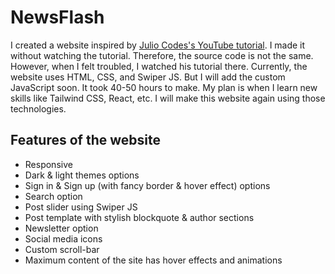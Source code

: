 # NewsFlash
I created a website inspired by [Julio Codes's YouTube tutorial](https://youtu.be/Aj7HLsJenVg?si=4_07N8U5rpBuE28g). I made it without watching the tutorial. Therefore, the source code is not the same. However, when I felt troubled, I watched his tutorial there. Currently, the website uses HTML, CSS, and Swiper JS. But I will add the custom JavaScript soon. It took 40-50 hours to make. My plan is when I learn new skills like Tailwind CSS, React, etc. I will make this website again using those technologies.

## Features of the website
* Responsive
* Dark & light themes options
* Sign in & Sign up (with fancy border & hover effect) options
* Search option
* Post slider using Swiper JS
* Post template with stylish blockquote & author sections
* Newsletter option
* Social media icons
* Custom scroll-bar
* Maximum content of the site has hover effects and animations
